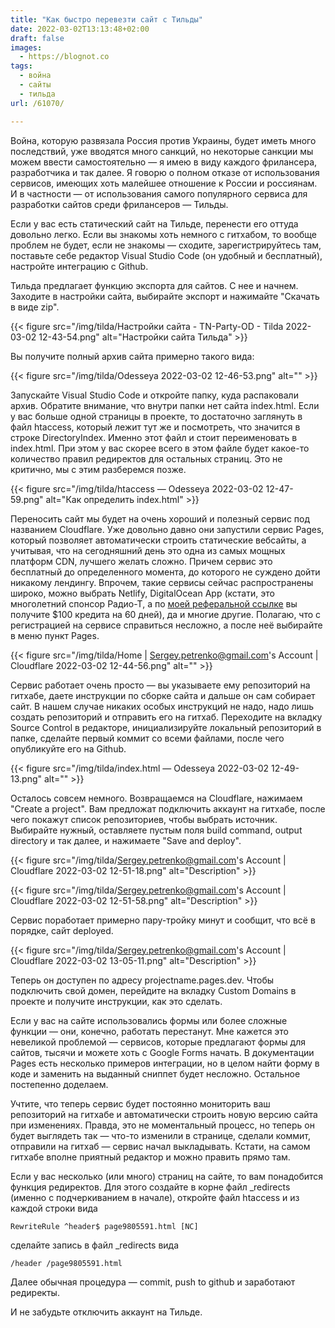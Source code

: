 ```yaml
---
title: "Как быстро перевезти сайт с Тильды"
date: 2022-03-02T13:13:48+02:00
draft: false
images:
  - https://blognot.co
tags:
  - война
  - сайты
  - тильда
url: /61070/

---
```

Война, которую развязала Россия против Украины, будет иметь много последствий, уже вводятся много санкций, но некоторые санкции мы можем ввести самостоятельно — я имею в виду каждого фрилансера, разработчика и так далее. Я говорю о полном отказе от использования сервисов, имеющих хоть малейшее отношение к России и россиянам. И в частности — от использования самого популярного сервиса для разработки сайтов среди фрилансеров — Тильды.

Если у вас есть статический сайт на Тильде, перенести его оттуда довольно легко. Если вы знакомы хоть немного с гитхабом, то вообще проблем не будет, если не знакомы — сходите, зарегистрируйтесь там, поставьте себе редактор Visual Studio Code (он удобный и бесплатный), настройте интеграцию с Github.

Тильда предлагает функцию экспорта для сайтов. С нее и начнем. Заходите в настройки сайта, выбирайте экспорт и нажимайте "Скачать в виде zip".

{{< figure src="/img/tilda/Настройки сайта - TN-Party-OD - Tilda 2022-03-02 12-43-54.png" alt="Настройки сайта Тильда" >}}

Вы получите полный архив сайта примерно такого вида:

{{< figure src="/img/tilda/Odesseya 2022-03-02 12-46-53.png" alt="" >}}

Запускайте Visual Studio Code и откройте папку, куда распаковали архив.
Обратите внимание, что внутри папки нет сайта index.html. Если у вас больше одной страницы в проекте, то достаточно заглянуть в файл htaccess, который лежит тут же и посмотреть, что значится в строке DirectoryIndex. Именно этот файл и стоит переименовать в index.html. При этом у вас скорее всего в этом файле будет какое-то количество правил редиректов для остальных страниц. Это не критично, мы с этим разберемся позже.

{{< figure src="/img/tilda/htaccess — Odesseya 2022-03-02 12-47-59.png" alt="Как определить index.html" >}}

Переносить сайт мы будет на очень хороший и полезный сервис под названием Cloudflare. Уже довольно давно они запустили сервис Pages, который позволяет автоматически строить статические вебсайты, а учитывая, что на сегодняшний день это одна из самых мощных платформ CDN, лучшего желать сложно. Причем сервис это бесплатный до определенного момента, до которого не суждено дойти никакому лендингу. Впрочем, такие сервисы сейчас распространены широко, можно выбрать Netlify, DigitalOcean App (кстати, это многолетний спонсор Радио-Т, а по [моей реферальной ссылке](https://m.do.co/c/ddcba4af6a4a) вы получите $100 кредита на 60 дней), да и многие другие.
Полагаю, что с регистрацией на сервисе справиться несложно, а после неё выбирайте в меню пункт Pages.

{{< figure src="/img/tilda/Home | Sergey.petrenko@gmail.com's Account | Cloudflare 2022-03-02 12-44-56.png" alt="" >}}

Сервис работает очень просто — вы указываете ему репозиторий на гитхабе, даете инструкции по сборке сайта и дальше он сам собирает сайт. В нашем случае никаких особых инструкций не надо, надо лишь создать репозиторий и отправить его на гитхаб. Переходите на вкладку Source Control в редакторе, инициализируйте локальный репозиторий в папке, сделайте первый коммит со всеми файлами, после чего опубликуйте его на Github.

{{< figure src="/img/tilda/index.html — Odesseya 2022-03-02 12-49-13.png" alt="" >}}

Осталось совсем немного. Возвращаемся на Cloudflare, нажимаем "Create a project". Вам предложат подключить аккаунт на гитхабе, после чего покажут список репозиториев, чтобы выбрать источник. Выбирайте нужный, оставляете пустым поля build command, output directory и так далее, и нажимаете "Save and deploy".

{{< figure src="/img/tilda/Sergey.petrenko@gmail.com's Account | Cloudflare 2022-03-02 12-51-18.png" alt="Description" >}}

{{< figure src="/img/tilda/Sergey.petrenko@gmail.com's Account | Cloudflare 2022-03-02 12-51-58.png" alt="Description" >}}

Сервис поработает примерно пару-тройку минут и сообщит, что всё в порядке, сайт deployed.

{{< figure src="/img/tilda/Sergey.petrenko@gmail.com's Account | Cloudflare 2022-03-02 13-05-11.png" alt="Description" >}}

Теперь он доступен по адресу projectname.pages.dev. Чтобы подключить свой домен, перейдите на вкладку Custom Domains в проекте и получите инструкции, как это сделать.

Если у вас на сайте использовались формы или более сложные функции — они, конечно, работать перестанут. Мне кажется это невеликой проблемой — сервисов, которые предлагают формы для сайтов, тысячи и можете хоть с Google Forms начать. В документации Pages есть несколько примеров интеграции, но в целом найти форму в коде и заменить на выданный сниппет будет несложно. Остальное постепенно доделаем. 

Учтите, что теперь сервис будет постоянно мониторить ваш репозиторий на гитхабе и автоматически строить новую версию сайта при изменениях. Правда, это не моментальный процесс, но теперь он будет выглядеть так — что-то изменили в странице, сделали коммит, отправили на гитхаб — сервис начал выкладывать. Кстати, на самом гитхабе вполне приятный редактор и можно править прямо там.

Если у вас несколько (или много) страниц на сайте, то вам понадобится функция редиректов. Для этого создайте в корне файл _redirects (именно с подчеркиванием в начале), откройте файл htaccess и из каждой строки вида

`RewriteRule ^header$ page9805591.html [NC]`

сделайте запись в файл _redirects вида

`/header /page9805591.html`

Далее обычная процедура — commit, push to github и заработают редиректы. 

И не забудьте отключить аккаунт на Тильде. 